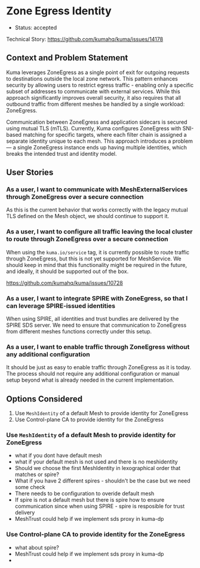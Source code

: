 # Zone Egress Identity

* Status: accepted

Technical Story: https://github.com/kumahq/kuma/issues/14178

## Context and Problem Statement

Kuma leverages ZoneEgress as a single point of exit for outgoing requests to destinations outside the local zone network.
This pattern enhances security by allowing users to restrict egress traffic - enabling only a specific subset of addresses to communicate with external services. While this approach significantly improves overall security, it also requires that all outbound traffic from different meshes be handled by a single workload: ZoneEgress.

Communication between ZoneEgress and application sidecars is secured using mutual TLS (mTLS).
Currently, Kuma configures ZoneEgress with SNI-based matching for specific targets, where each filter chain is assigned a separate identity unique to each mesh. This approach introduces a problem — a single ZoneEgress instance ends up having multiple identities, which breaks the intended trust and identity model.

## User Stories

### As a user, I want to communicate with MeshExternalServices through ZoneEgress over a secure connection

As this is the current behavior that works correctly with the legacy mutual TLS defined on the Mesh object, we should continue to support it.

### As a user, I want to configure all traffic leaving the local cluster to route through ZoneEgress over a secure connection

When using the `kuma.io/service` tag, it is currently possible to route traffic through ZoneEgress, but this is not yet supported for MeshService.
We should keep in mind that this functionality might be required in the future, and ideally, it should be supported out of the box.

https://github.com/kumahq/kuma/issues/10728

### As a user, I want to integrate SPIRE with ZoneEgress, so that I can leverage SPIRE-issued identities

When using SPIRE, all identities and trust bundles are delivered by the SPIRE SDS server.
We need to ensure that communication to ZoneEgress from different meshes functions correctly under this setup.

### As a user, I want to enable traffic through ZoneEgress without any additional configuration

It should be just as easy to enable traffic through ZoneEgress as it is today.
The process should not require any additional configuration or manual setup beyond what is already needed in the current implementation.

## Options Considered

1. Use `MeshIdentity` of a default Mesh to provide identity for ZoneEgress
2. Use Control-plane CA to provide identity for the ZoneEgress 

### Use `MeshIdentity` of a default Mesh to provide identity for ZoneEgress
- what if you dont have default mesh
- what if your default mesh is not used and there is no meshidentity
- Should we choose the first MeshIdentity in lexographical order that matches or spire?
- What if you have 2 different spires - shouldn't be the case but we need some check
- There needs to be configuration to overide default mesh
- If spire is not a default mesh but there is spire how to ensure communication since when using SPIRE - spire is resposible for trust delivery
- MeshTrust could help if we implement sds proxy in kuma-dp

### Use Control-plane CA to provide identity for the ZoneEgress 
- what about spire?
- MeshTrust could help if we implement sds proxy in kuma-dp
- 